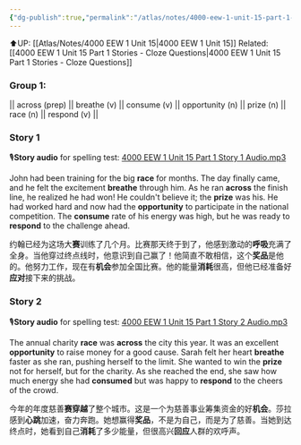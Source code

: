 ```yaml
---
{"dg-publish":true,"permalink":"/atlas/notes/4000-eew-1-unit-15-part-1-stories/"}
---
```


⬆️UP: [[Atlas/Notes/4000 EEW 1 Unit 15\|4000 EEW 1 Unit 15]]
Related: [[4000 EEW 1 Unit 15 Part 1 Stories - Cloze Questions\|4000 EEW 1 Unit 15 Part 1 Stories - Cloze Questions]]

### Group 1: 
|| across (prep) || breathe (v) || consume (v) || opportunity (n) ||  prize (n) || race (n) || respond (v) ||

### Story 1
🎙️**Story audio** for spelling test: [4000 EEW 1 Unit 15 Part 1 Story 1 Audio.mp3](https://drive.google.com/file/d/1VhtAD2LZ1Csf7qtHeNWyC1-kPNPnqZs3/view?usp=drive_link)

John had been training for the big **race** for months. The day finally came, and he felt the excitement **breathe** through him. As he ran **across** the finish line, he realized he had won! He couldn't believe it; the **prize** was his. He had worked hard and now had the **opportunity** to participate in the national competition. The **consume** rate of his energy was high, but he was ready to **respond** to the challenge ahead.

约翰已经为这场大**赛**训练了几个月。比赛那天终于到了，他感到激动的**呼吸**充满了全身。当他穿过终点线时，他意识到自己赢了！他简直不敢相信，这个**奖品**是他的。他努力工作，现在有**机会**参加全国比赛。他的能量**消耗**很高，但他已经准备好**应对**接下来的挑战。

### Story 2
🎙️**Story audio** for spelling test: [4000 EEW 1 Unit 15 Part 1 Story 2 Audio.mp3](https://drive.google.com/file/d/1AdlEfLn3T95EqF7QWW0ZkMTQrbl5hY0e/view?usp=drive_link)

The annual charity **race** was **across** the city this year. It was an excellent **opportunity** to raise money for a good cause. Sarah felt her heart **breathe** faster as she ran, pushing herself to the limit. She wanted to win the **prize** not for herself, but for the charity. As she reached the end, she saw how much energy she had **consumed** but was happy to **respond** to the cheers of the crowd.

今年的年度慈善**赛穿越**了整个城市。这是一个为慈善事业筹集资金的好**机会**。莎拉感到**心跳**加速，奋力奔跑。她想赢得**奖品**，不是为自己，而是为了慈善。当她到达终点时，她看到自己**消耗**了多少能量，但很高兴**回应**人群的欢呼声。

